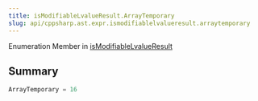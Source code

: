 ```yaml
---
title: isModifiableLvalueResult.ArrayTemporary
slug: api/cppsharp.ast.expr.ismodifiablelvalueresult.arraytemporary
---
```

Enumeration Member in [isModifiableLvalueResult](/api/cppsharp/ast/expr/ismodifiablelvalueresult)

## Summary



```csharp
ArrayTemporary = 16
```

